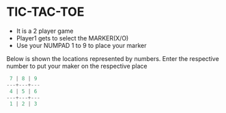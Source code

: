 
# TIC-TAC-TOE
- It is a 2 player game
- Player1 gets to select the MARKER(X/O)
- Use your NUMPAD 1 to 9 to place your marker





Below is shown the locations represented by numbers. Enter the respective number to put your maker on the respective place

```python
 7 | 8 | 9 
---+---+---
 4 | 5 | 6 
---+---+---
 1 | 2 | 3
```
 
